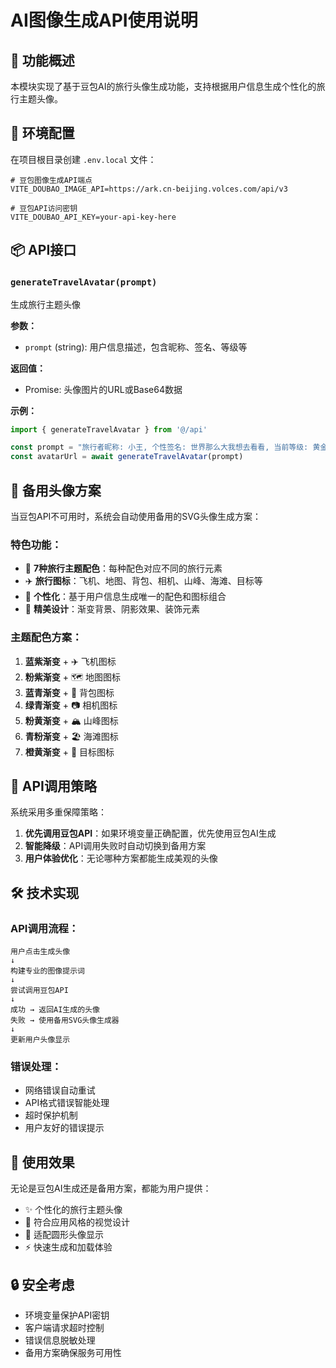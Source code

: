 # AI图像生成API使用说明

## 🎯 功能概述

本模块实现了基于豆包AI的旅行头像生成功能，支持根据用户信息生成个性化的旅行主题头像。

## 🔧 环境配置

在项目根目录创建 `.env.local` 文件：

```env
# 豆包图像生成API端点
VITE_DOUBAO_IMAGE_API=https://ark.cn-beijing.volces.com/api/v3

# 豆包API访问密钥
VITE_DOUBAO_API_KEY=your-api-key-here
```

## 📦 API接口

### `generateTravelAvatar(prompt)`

生成旅行主题头像

**参数：**
- `prompt` (string): 用户信息描述，包含昵称、签名、等级等

**返回值：**
- Promise<string>: 头像图片的URL或Base64数据

**示例：**
```javascript
import { generateTravelAvatar } from '@/api'

const prompt = "旅行者昵称: 小王, 个性签名: 世界那么大我想去看看, 当前等级: 黄金旅行家, 旅行天数: 365天"
const avatarUrl = await generateTravelAvatar(prompt)
```

## 🎨 备用头像方案

当豆包API不可用时，系统会自动使用备用的SVG头像生成方案：

### 特色功能：
- 🌈 **7种旅行主题配色**：每种配色对应不同的旅行元素
- ✈️ **旅行图标**：飞机、地图、背包、相机、山峰、海滩、目标等
- 🎯 **个性化**：基于用户信息生成唯一的配色和图标组合
- 💎 **精美设计**：渐变背景、阴影效果、装饰元素

### 主题配色方案：
1. **蓝紫渐变** + ✈️ 飞机图标
2. **粉紫渐变** + 🗺️ 地图图标  
3. **蓝青渐变** + 🎒 背包图标
4. **绿青渐变** + 📷 相机图标
5. **粉黄渐变** + 🏔️ 山峰图标
6. **青粉渐变** + 🏖️ 海滩图标
7. **橙黄渐变** + 🎯 目标图标

## 🔄 API调用策略

系统采用多重保障策略：

1. **优先调用豆包API**：如果环境变量正确配置，优先使用豆包AI生成
2. **智能降级**：API调用失败时自动切换到备用方案
3. **用户体验优化**：无论哪种方案都能生成美观的头像

## 🛠 技术实现

### API调用流程：
```
用户点击生成头像
↓
构建专业的图像提示词
↓
尝试调用豆包API
↓
成功 → 返回AI生成的头像
失败 → 使用备用SVG头像生成器
↓
更新用户头像显示
```

### 错误处理：
- 网络错误自动重试
- API格式错误智能处理
- 超时保护机制
- 用户友好的错误提示

## 🎉 使用效果

无论是豆包AI生成还是备用方案，都能为用户提供：
- ✨ 个性化的旅行主题头像
- 🎨 符合应用风格的视觉设计
- 📱 适配圆形头像显示
- ⚡ 快速生成和加载体验

## 🔒 安全考虑

- 环境变量保护API密钥
- 客户端请求超时控制
- 错误信息脱敏处理
- 备用方案确保服务可用性